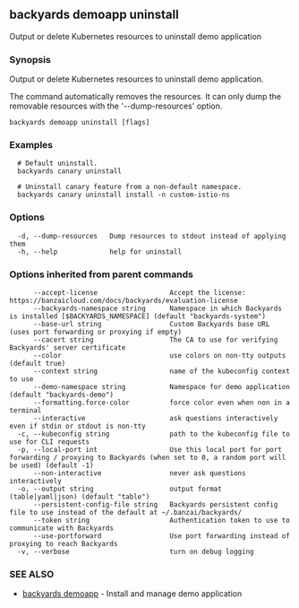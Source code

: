 ## backyards demoapp uninstall

Output or delete Kubernetes resources to uninstall demo application

### Synopsis

Output or delete Kubernetes resources to uninstall demo application.

The command automatically removes the resources.
It can only dump the removable resources with the '--dump-resources' option.

```
backyards demoapp uninstall [flags]
```

### Examples

```
  # Default uninstall.
  backyards canary uninstall

  # Uninstall canary feature from a non-default namespace.
  backyards canary uninstall install -n custom-istio-ns
```

### Options

```
  -d, --dump-resources   Dump resources to stdout instead of applying them
  -h, --help             help for uninstall
```

### Options inherited from parent commands

```
      --accept-license                  Accept the license: https://banzaicloud.com/docs/backyards/evaluation-license
      --backyards-namespace string      Namespace in which Backyards is installed [$BACKYARDS_NAMESPACE] (default "backyards-system")
      --base-url string                 Custom Backyards base URL (uses port forwarding or proxying if empty)
      --cacert string                   The CA to use for verifying Backyards' server certificate
      --color                           use colors on non-tty outputs (default true)
      --context string                  name of the kubeconfig context to use
      --demo-namespace string           Namespace for demo application (default "backyards-demo")
      --formatting.force-color          force color even when non in a terminal
      --interactive                     ask questions interactively even if stdin or stdout is non-tty
  -c, --kubeconfig string               path to the kubeconfig file to use for CLI requests
  -p, --local-port int                  Use this local port for port forwarding / proxying to Backyards (when set to 0, a random port will be used) (default -1)
      --non-interactive                 never ask questions interactively
  -o, --output string                   output format (table|yaml|json) (default "table")
      --persistent-config-file string   Backyards persistent config file to use instead of the default at ~/.banzai/backyards/
      --token string                    Authentication token to use to communicate with Backyards
      --use-portforward                 Use port forwarding instead of proxying to reach Backyards
  -v, --verbose                         turn on debug logging
```

### SEE ALSO

* [backyards demoapp](backyards_demoapp.md)	 - Install and manage demo application

